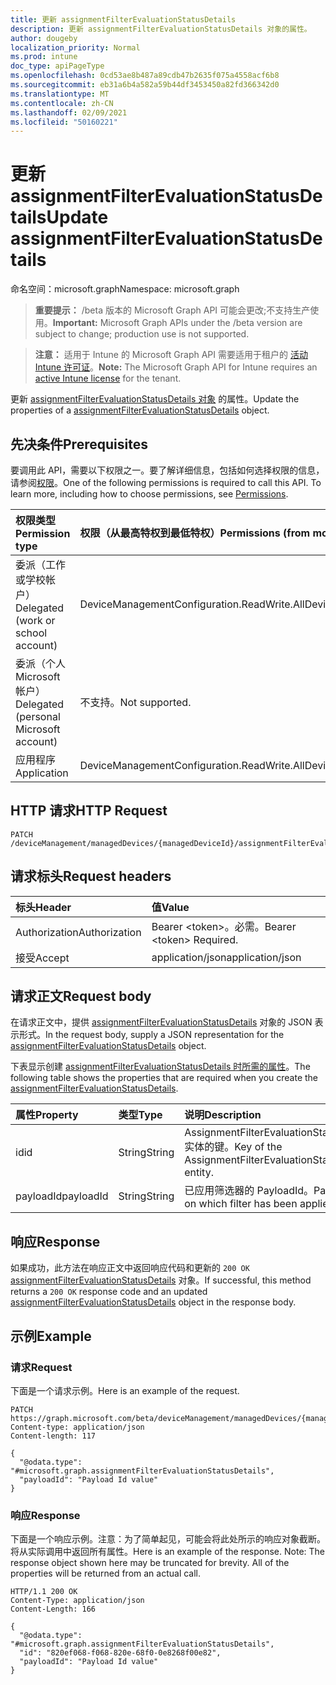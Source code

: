 ```yaml
---
title: 更新 assignmentFilterEvaluationStatusDetails
description: 更新 assignmentFilterEvaluationStatusDetails 对象的属性。
author: dougeby
localization_priority: Normal
ms.prod: intune
doc_type: apiPageType
ms.openlocfilehash: 0cd53ae8b487a89cdb47b2635f075a4558acf6b8
ms.sourcegitcommit: eb31a6b4a582a59b44df3453450a82fd366342d0
ms.translationtype: MT
ms.contentlocale: zh-CN
ms.lasthandoff: 02/09/2021
ms.locfileid: "50160221"
---
```

# <a name="update-assignmentfilterevaluationstatusdetails"></a><span data-ttu-id="d27c6-103">更新 assignmentFilterEvaluationStatusDetails</span><span class="sxs-lookup"><span data-stu-id="d27c6-103">Update assignmentFilterEvaluationStatusDetails</span></span>

<span data-ttu-id="d27c6-104">命名空间：microsoft.graph</span><span class="sxs-lookup"><span data-stu-id="d27c6-104">Namespace: microsoft.graph</span></span>

> <span data-ttu-id="d27c6-105">**重要提示：** /beta 版本的 Microsoft Graph API 可能会更改;不支持生产使用。</span><span class="sxs-lookup"><span data-stu-id="d27c6-105">**Important:** Microsoft Graph APIs under the /beta version are subject to change; production use is not supported.</span></span>

> <span data-ttu-id="d27c6-106">**注意：** 适用于 Intune 的 Microsoft Graph API 需要适用于租户的 [活动 Intune 许可证](https://go.microsoft.com/fwlink/?linkid=839381)。</span><span class="sxs-lookup"><span data-stu-id="d27c6-106">**Note:** The Microsoft Graph API for Intune requires an [active Intune license](https://go.microsoft.com/fwlink/?linkid=839381) for the tenant.</span></span>

<span data-ttu-id="d27c6-107">更新 [assignmentFilterEvaluationStatusDetails 对象](../resources/intune-policyset-assignmentfilterevaluationstatusdetails.md) 的属性。</span><span class="sxs-lookup"><span data-stu-id="d27c6-107">Update the properties of a [assignmentFilterEvaluationStatusDetails](../resources/intune-policyset-assignmentfilterevaluationstatusdetails.md) object.</span></span>

## <a name="prerequisites"></a><span data-ttu-id="d27c6-108">先决条件</span><span class="sxs-lookup"><span data-stu-id="d27c6-108">Prerequisites</span></span>
<span data-ttu-id="d27c6-p101">要调用此 API，需要以下权限之一。要了解详细信息，包括如何选择权限的信息，请参阅[权限](/graph/permissions-reference)。</span><span class="sxs-lookup"><span data-stu-id="d27c6-p101">One of the following permissions is required to call this API. To learn more, including how to choose permissions, see [Permissions](/graph/permissions-reference).</span></span>

|<span data-ttu-id="d27c6-111">权限类型</span><span class="sxs-lookup"><span data-stu-id="d27c6-111">Permission type</span></span>|<span data-ttu-id="d27c6-112">权限（从最高特权到最低特权）</span><span class="sxs-lookup"><span data-stu-id="d27c6-112">Permissions (from most to least privileged)</span></span>|
|:---|:---|
|<span data-ttu-id="d27c6-113">委派（工作或学校帐户）</span><span class="sxs-lookup"><span data-stu-id="d27c6-113">Delegated (work or school account)</span></span>|<span data-ttu-id="d27c6-114">DeviceManagementConfiguration.ReadWrite.All</span><span class="sxs-lookup"><span data-stu-id="d27c6-114">DeviceManagementConfiguration.ReadWrite.All</span></span>|
|<span data-ttu-id="d27c6-115">委派（个人 Microsoft 帐户）</span><span class="sxs-lookup"><span data-stu-id="d27c6-115">Delegated (personal Microsoft account)</span></span>|<span data-ttu-id="d27c6-116">不支持。</span><span class="sxs-lookup"><span data-stu-id="d27c6-116">Not supported.</span></span>|
|<span data-ttu-id="d27c6-117">应用程序</span><span class="sxs-lookup"><span data-stu-id="d27c6-117">Application</span></span>|<span data-ttu-id="d27c6-118">DeviceManagementConfiguration.ReadWrite.All</span><span class="sxs-lookup"><span data-stu-id="d27c6-118">DeviceManagementConfiguration.ReadWrite.All</span></span>|

## <a name="http-request"></a><span data-ttu-id="d27c6-119">HTTP 请求</span><span class="sxs-lookup"><span data-stu-id="d27c6-119">HTTP Request</span></span>
<!-- {
  "blockType": "ignored"
}
-->
``` http
PATCH /deviceManagement/managedDevices/{managedDeviceId}/assignmentFilterEvaluationStatusDetails/{assignmentFilterEvaluationStatusDetailsId}
```

## <a name="request-headers"></a><span data-ttu-id="d27c6-120">请求标头</span><span class="sxs-lookup"><span data-stu-id="d27c6-120">Request headers</span></span>
|<span data-ttu-id="d27c6-121">标头</span><span class="sxs-lookup"><span data-stu-id="d27c6-121">Header</span></span>|<span data-ttu-id="d27c6-122">值</span><span class="sxs-lookup"><span data-stu-id="d27c6-122">Value</span></span>|
|:---|:---|
|<span data-ttu-id="d27c6-123">Authorization</span><span class="sxs-lookup"><span data-stu-id="d27c6-123">Authorization</span></span>|<span data-ttu-id="d27c6-124">Bearer &lt;token&gt;。必需。</span><span class="sxs-lookup"><span data-stu-id="d27c6-124">Bearer &lt;token&gt; Required.</span></span>|
|<span data-ttu-id="d27c6-125">接受</span><span class="sxs-lookup"><span data-stu-id="d27c6-125">Accept</span></span>|<span data-ttu-id="d27c6-126">application/json</span><span class="sxs-lookup"><span data-stu-id="d27c6-126">application/json</span></span>|

## <a name="request-body"></a><span data-ttu-id="d27c6-127">请求正文</span><span class="sxs-lookup"><span data-stu-id="d27c6-127">Request body</span></span>
<span data-ttu-id="d27c6-128">在请求正文中，提供 [assignmentFilterEvaluationStatusDetails](../resources/intune-policyset-assignmentfilterevaluationstatusdetails.md) 对象的 JSON 表示形式。</span><span class="sxs-lookup"><span data-stu-id="d27c6-128">In the request body, supply a JSON representation for the [assignmentFilterEvaluationStatusDetails](../resources/intune-policyset-assignmentfilterevaluationstatusdetails.md) object.</span></span>

<span data-ttu-id="d27c6-129">下表显示创建 [assignmentFilterEvaluationStatusDetails 时所需的属性](../resources/intune-policyset-assignmentfilterevaluationstatusdetails.md)。</span><span class="sxs-lookup"><span data-stu-id="d27c6-129">The following table shows the properties that are required when you create the [assignmentFilterEvaluationStatusDetails](../resources/intune-policyset-assignmentfilterevaluationstatusdetails.md).</span></span>

|<span data-ttu-id="d27c6-130">属性</span><span class="sxs-lookup"><span data-stu-id="d27c6-130">Property</span></span>|<span data-ttu-id="d27c6-131">类型</span><span class="sxs-lookup"><span data-stu-id="d27c6-131">Type</span></span>|<span data-ttu-id="d27c6-132">说明</span><span class="sxs-lookup"><span data-stu-id="d27c6-132">Description</span></span>|
|:---|:---|:---|
|<span data-ttu-id="d27c6-133">id</span><span class="sxs-lookup"><span data-stu-id="d27c6-133">id</span></span>|<span data-ttu-id="d27c6-134">String</span><span class="sxs-lookup"><span data-stu-id="d27c6-134">String</span></span>|<span data-ttu-id="d27c6-135">AssignmentFilterEvaluationStatusDetails 实体的键。</span><span class="sxs-lookup"><span data-stu-id="d27c6-135">Key of the AssignmentFilterEvaluationStatusDetails entity.</span></span>|
|<span data-ttu-id="d27c6-136">payloadId</span><span class="sxs-lookup"><span data-stu-id="d27c6-136">payloadId</span></span>|<span data-ttu-id="d27c6-137">String</span><span class="sxs-lookup"><span data-stu-id="d27c6-137">String</span></span>|<span data-ttu-id="d27c6-138">已应用筛选器的 PayloadId。</span><span class="sxs-lookup"><span data-stu-id="d27c6-138">PayloadId on which filter has been applied.</span></span>|



## <a name="response"></a><span data-ttu-id="d27c6-139">响应</span><span class="sxs-lookup"><span data-stu-id="d27c6-139">Response</span></span>
<span data-ttu-id="d27c6-140">如果成功，此方法在响应正文中返回响应代码和更新的 `200 OK` [assignmentFilterEvaluationStatusDetails](../resources/intune-policyset-assignmentfilterevaluationstatusdetails.md) 对象。</span><span class="sxs-lookup"><span data-stu-id="d27c6-140">If successful, this method returns a `200 OK` response code and an updated [assignmentFilterEvaluationStatusDetails](../resources/intune-policyset-assignmentfilterevaluationstatusdetails.md) object in the response body.</span></span>

## <a name="example"></a><span data-ttu-id="d27c6-141">示例</span><span class="sxs-lookup"><span data-stu-id="d27c6-141">Example</span></span>

### <a name="request"></a><span data-ttu-id="d27c6-142">请求</span><span class="sxs-lookup"><span data-stu-id="d27c6-142">Request</span></span>
<span data-ttu-id="d27c6-143">下面是一个请求示例。</span><span class="sxs-lookup"><span data-stu-id="d27c6-143">Here is an example of the request.</span></span>
``` http
PATCH https://graph.microsoft.com/beta/deviceManagement/managedDevices/{managedDeviceId}/assignmentFilterEvaluationStatusDetails/{assignmentFilterEvaluationStatusDetailsId}
Content-type: application/json
Content-length: 117

{
  "@odata.type": "#microsoft.graph.assignmentFilterEvaluationStatusDetails",
  "payloadId": "Payload Id value"
}
```

### <a name="response"></a><span data-ttu-id="d27c6-144">响应</span><span class="sxs-lookup"><span data-stu-id="d27c6-144">Response</span></span>
<span data-ttu-id="d27c6-p102">下面是一个响应示例。注意：为了简单起见，可能会将此处所示的响应对象截断。将从实际调用中返回所有属性。</span><span class="sxs-lookup"><span data-stu-id="d27c6-p102">Here is an example of the response. Note: The response object shown here may be truncated for brevity. All of the properties will be returned from an actual call.</span></span>
``` http
HTTP/1.1 200 OK
Content-Type: application/json
Content-Length: 166

{
  "@odata.type": "#microsoft.graph.assignmentFilterEvaluationStatusDetails",
  "id": "820ef068-f068-820e-68f0-0e8268f00e82",
  "payloadId": "Payload Id value"
}
```




